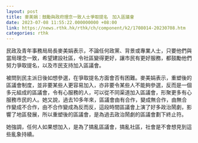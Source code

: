 ```yaml
---
layout: post
title: 麥美娟：鼓勵與政府理念一致人士爭取提名　加入區議會
date: 2023-07-08 11:55:22.000000000 +08:00
link: https://news.rthk.hk/rthk/ch/component/k2/1708014-20230708.htm
categories: rthk
---
```


民政及青年事務局局長麥美娟表示，不論任何政黨、背景或專業人士，只要他們與當局理念一致，希望建設社區，令社區變得更好，讓市民有更好服務，都鼓勵他們努力爭取提名，以及市民支持加入區議會。

被問到民主派日後如想參選，在爭取提名方面會否有困難。麥美娟表示，重塑後的區議會制度，並非要某些人更容易加入，亦非要令某些人不能夠參選，反而是一個多元組成的區議會，令有心服務的人，可以從不同渠道加入區議會，形聚更多有心服務市民的人。她又說，過去10多年來，區議會由有合作，變成無合作，由無合作變成不合作，由不合作變成為反而反，這段時間區議會上演了好多政治鬧劇，影響了地區發展，所以重塑後的區議會，是為過去政治鬧劇的區議會劃下終止符。

她強調，任何人如果想加入，是為了搞亂區議會，搞亂社區，社會是不會想見到這些亂象持續。
